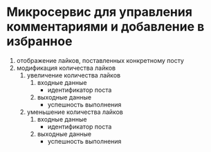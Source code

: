 # Микросервис для управления комментариями и добавление в избранное

1) отображение лайков, поставленных конкретному посту
2) модификация количества лайков
	1) увеличение количества лайков
		1) входные данные
			- идентификатор поста
		2) выходные данные
			- успешность выполнения
	2) уменьшение количества лайков
		1) входные данные
			- идентификатор поста
		2) выходные данные
			- успешность выполнения